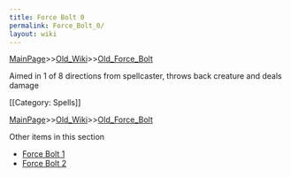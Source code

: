 ```yaml
---
title: Force Bolt 0
permalink: Force_Bolt_0/
layout: wiki
---
```


[MainPage](/keeperrl_wiki/ "wikilink")>>[Old_Wiki](/keeperrl_wiki/Old_Wiki "wikilink")>>[Old_Force_Bolt](/keeperrl_wiki/Old_Force_Bolt "wikilink")

Aimed in 1 of 8 directions from spellcaster, throws back creature and deals damage 

[[Category: Spells]]

[MainPage](/keeperrl_wiki/ "wikilink")>>[Old_Wiki](/keeperrl_wiki/Old_Wiki "wikilink")>>[Old_Force_Bolt](/keeperrl_wiki/Old_Force_Bolt "wikilink")

Other items in this section
-    [Force Bolt 1](/keeperrl_wiki/Force_Bolt_1 "wikilink")
-    [Force Bolt 2](/keeperrl_wiki/Force_Bolt_2 "wikilink")
